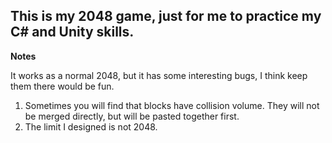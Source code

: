 ## This is my 2048 game, just for me to practice my C# and Unity skills.
**Notes**

It works as a normal 2048, but it has some interesting bugs, I think keep them there would be fun.
1. Sometimes you will find that blocks have collision volume. They will not be merged directly, but will be pasted together first.
2. The limit I designed is not 2048.
